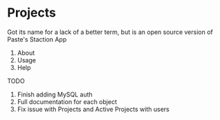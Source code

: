 Projects
====================================
Got its name for a lack of a better term, but is an open source version of Paste's Staction App

1. About
2. Usage
3. Help


TODO

1. Finish adding MySQL auth
2. Full documentation for each object
3. Fix issue with Projects and Active Projects with users
